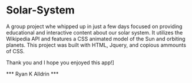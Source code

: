 # Solar-System
A group project whe whipped up in just a few days focused on providing educational and interactive content about our solar system.  It utilizes the Wikipedia API and features a CSS animated model of the Sun and orbiting planets.  This project was built with HTML, Jquery, and copious ammounts of CSS.

Thank you and I hope you enjoyed this app!]

*** Ryan K Alldrin ***
